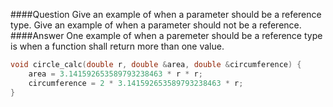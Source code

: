 ####Question
Give an example of when a parameter should be a reference type. Give an example of when a parameter should not be a reference.  
####Answer
One example of when a paremeter should be a reference type is when a function shall return more than one value.  
```cpp
void circle_calc(double r, double &area, double &circumference) {
    area = 3.141592653589793238463 * r * r;
    circumference = 2 * 3.141592653589793238463 * r;
}
```
